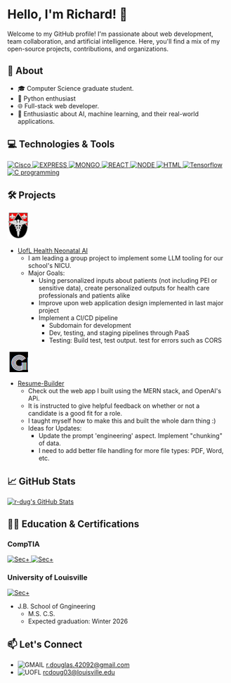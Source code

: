 # Hello, I'm Richard! 👋

Welcome to my GitHub profile! I'm passionate about web development, team collaboration, and artificial intelligence. Here, you'll find a mix of my open-source projects, contributions, and organizations.


## 🚀 About

- 🎓 Computer Science graduate student.
- 🐍 Python enthusiast
- 🌐 Full-stack web developer.
- 🤖 Enthusiastic about AI, machine learning, and their real-world applications.

## 💻 Technologies & Tools

<a href="https://www.cisco.com/">
  <img src="https://www.enterprisenetworkingplanet.com/wp-content/uploads/2019/12/Cisco_Logo.png" alt="Cisco" width="100" height="75">
</a>
<a href="https://expressjs.com/">
  <img src="https://miro.medium.com/v2/resize:fit:1400/1*XP-mZOrIqX7OsFInN2ngRQ.png" alt="EXPRESS" width="150" height="75">
</a>
<a href="https://www.mongodb.com/">
  <img src="https://www.opc-router.de/wp-content/uploads/2021/03/mongodb_thumbnail.png" alt="MONGO" width="75" height="75">
</a>
<a href="https://react.dev/">
  <img src="https://avatars.githubusercontent.com/u/6412038?s=200&v=4" alt="REACT" width="75" height="75">
</a>
<a href="https://nodejs.org/about">
  <img src="https://chris-noring.gallerycdn.vsassets.io/extensions/chris-noring/node-snippets/1.3.3/1636325666317/Microsoft.VisualStudio.Services.Icons.Default" alt="NODE" width="75" height="75">
</a>
<a href="https://www.python.org/">
  <img src="https://www.moosoft.com/wp-content/uploads/2021/07/Python.png" alt="HTML" width="75" height="75">
</a>
<a href="https://www.tensorflow.org/">
  <img src="https://miro.medium.com/v2/resize:fit:256/1*cKG1LJvVTaWqSkYSyVqtsQ.png" alt="Tensorflow" width="75" height="75">
</a>
<a href="https://en.wikipedia.org/wiki/C_(programming_language)">
  <img src="https://cdn.jsdelivr.net/npm/@programming-languages-logos/c@0.0.3/c_256x256.png" alt="C programming" width="75" height="75">
</a>


## 🛠️ Projects
    
![logo](https://github.com/Neonatal-AI/.github/blob/main/uofl_med_emblem.jpg)
- [UofL Health Neonatal AI](https://github.com/Neonatal-AI)
  - I am leading a group project to implement some LLM tooling for our school's NICU.
  - Major Goals:
    - Using personalized inputs about patients (not including PEI or sensitive data), create personalized outputs for health care professionals and patients alike
    - Improve upon web application design implemented in last major project
    - Implement a CI/CD pipeline
      - Subdomain for development
      - Dev, testing, and staging pipelines through  PaaS
      - Testing: Build test, test output. test for errors such as CORS

![logo](https://github.com/r-dug/generator_frontend/blob/Main/public/logo192.png) 
- [Resume-Builder](https://www.resume-builder.info)
  - Check out the web app I built using the MERN stack, and OpenAI's APi.
  - It is instructed to give helpful feedback on whether or not a candidate is a good fit for a role.
  - I taught myself how to make this and built the whole darn thing :)
  - Ideas for Updates:
    - Update the prompt 'engineering' aspect. Implement "chunking" of data.
    - I need to add better file handling for more file types: PDF, Word, etc.

## 📈 GitHub Stats

[![r-dug's GitHub Stats](https://github-readme-stats.vercel.app/api?username=r-dug&show_icons=true&theme=dark)](https://github.com/anuraghazra/github-readme-stats)

## 🧑‍🎓 Education & Certifications
### CompTIA
<a href="https://www.comptia.org/certifications/network">
  <img src="https://comptiacdn.azureedge.net/webcontent/images/default-source/siteicons/logonetworkplus.svg?sfvrsn=c1041be7_2" alt="Sec+" width="100" height="100">
</a>
<a href="https://www.comptia.org/certifications/security">
  <img src="https://comptiacdn.azureedge.net/webcontent/images/default-source/siteicons/logosecurityplus.svg?sfvrsn=c1041be7_2" alt="Sec+" width="100" height="100">
</a>


### University of Louisville
<a href="https://engineering.louisville.edu/">
  <img src="https://visionrussell.org/wp-content/uploads/2016/12/speed-school.png" alt="Sec+" width="250" height="100">
</a>

- J.B. School of Gngineering
    - M.S. C.S. 
    - Expected graduation: Winter 2026

    
## 📫 Let's Connect

- <img src="https://cdn.freebiesupply.com/logos/large/2x/gmail-logo-svg-vector.svg" alt="GMAIL" width="100" height="50"> r.douglas.42092@gmail.com
- <img src="https://seeklogo.com/images/U/university-of-louisville-cardinals-logo-0259BD7CF5-seeklogo.com.png" alt="UOFL" width="50" height="50"> rcdoug03@louisville.edu
